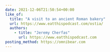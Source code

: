 ```yaml
---
date: 2021-12-06T21:50:54+00:00
like_of:
  title: "A visit to an ancient Roman bakery"
  url: https://www.eatthispodcast.com/ostia/
  authors:
    - title: "Jeremy Cherfas"
      url: https://www.eatthispodcast.com
posting_method: https://omnibear.com
---
```

